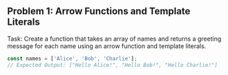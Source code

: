 ## Problem 1: Arrow Functions and Template Literals
Task: Create a function that takes an array of names and returns a greeting message for each name using an arrow function and template literals.
```ts
const names = ['Alice', 'Bob', 'Charlie'];
// Expected Output: ["Hello Alice!", "Hello Bob!", "Hello Charlie!"]

```